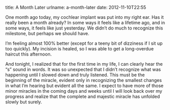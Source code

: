 title: A Month Later
urlname: a-month-later
date: 2012-11-10T22:55

One month ago today, my cochlear implant was put into my right ear. Has it really been a month already? In some ways it
feels like a lifetime ago, and in some ways, it feels like just yesterday. We didn&#x02bc;t do much to recognize this
milestone, but perhaps we should have.

I&#x02bc;m feeling almost 100% better (except for a teeny bit of dizziness if I sit up too quickly). My incision is
healed, so I was able to get a long-overdue haircut this afternoon.

And tonight, I realized that for the first time in my life, I can clearly hear the &ldquo;s&rdquo; sound in words. It
was so unexpected that I didn&#x02bc;t recognize what was happening until I slowed down and truly listened. This must be
the beginning of the miracle, evident only in recognizing the smallest changes in what I&#x02bc;m hearing but evident
all the same. I expect to have more of those minor miracles in the coming days and weeks until I will look back over my
progress and realize that the complete and majestic miracle has unfolded slowly but surely.
